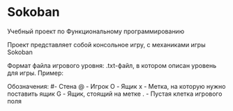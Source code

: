 # Sokoban
Учебный проект по Функциональному программированию

Проект представляет собой консольное игру, с механиками игры Sokoban

Формат файла игрового уровня: .txt-файл, в котором описан уровень для игры.
Пример:
	  
Обозначения:
#- Стена
@ - Игрок
O - Ящик
x - Метка, на которую нужно поставить ящик
G - Ящик, стоящий на метке
. - Пустая клетка игрового поля
